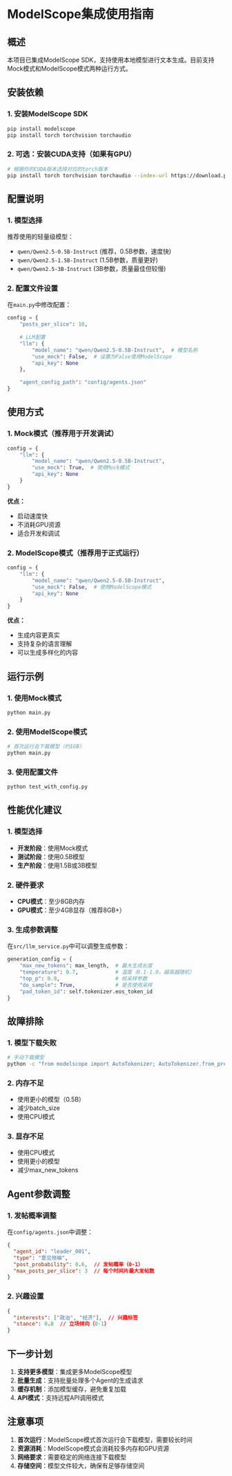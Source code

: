 # ModelScope集成使用指南

## 概述

本项目已集成ModelScope SDK，支持使用本地模型进行文本生成。目前支持Mock模式和ModelScope模式两种运行方式。

## 安装依赖

### 1. 安装ModelScope SDK

```bash
pip install modelscope
pip install torch torchvision torchaudio
```

### 2. 可选：安装CUDA支持（如果有GPU）

```bash
# 根据你的CUDA版本选择对应的torch版本
pip install torch torchvision torchaudio --index-url https://download.pytorch.org/whl/cu118
```

## 配置说明

### 1. 模型选择

推荐使用的轻量级模型：
- `qwen/Qwen2.5-0.5B-Instruct` (推荐，0.5B参数，速度快)
- `qwen/Qwen2.5-1.5B-Instruct` (1.5B参数，质量更好)
- `qwen/Qwen2.5-3B-Instruct` (3B参数，质量最佳但较慢)

### 2. 配置文件设置

在`main.py`中修改配置：

```python
config = {
    "posts_per_slice": 10,
    
    # LLM配置
    "llm": {
        "model_name": "qwen/Qwen2.5-0.5B-Instruct",  # 模型名称
        "use_mock": False,  # 设置为False使用ModelScope
        "api_key": None
    },
    
    "agent_config_path": "config/agents.json"
}
```

## 使用方式

### 1. Mock模式（推荐用于开发调试）

```python
config = {
    "llm": {
        "model_name": "qwen/Qwen2.5-0.5B-Instruct",
        "use_mock": True,  # 使用Mock模式
        "api_key": None
    }
}
```

**优点：**
- 启动速度快
- 不消耗GPU资源
- 适合开发和调试

### 2. ModelScope模式（推荐用于正式运行）

```python
config = {
    "llm": {
        "model_name": "qwen/Qwen2.5-0.5B-Instruct",
        "use_mock": False,  # 使用ModelScope模式
        "api_key": None
    }
}
```

**优点：**
- 生成内容更真实
- 支持复杂的语言理解
- 可以生成多样化的内容

## 运行示例

### 1. 使用Mock模式

```bash
python main.py
```

### 2. 使用ModelScope模式

```bash
# 首次运行会下载模型（约1GB）
python main.py
```

### 3. 使用配置文件

```bash
python test_with_config.py
```

## 性能优化建议

### 1. 模型选择
- **开发阶段**：使用Mock模式
- **测试阶段**：使用0.5B模型
- **生产阶段**：使用1.5B或3B模型

### 2. 硬件要求
- **CPU模式**：至少8GB内存
- **GPU模式**：至少4GB显存（推荐8GB+）

### 3. 生成参数调整

在`src/llm_service.py`中可以调整生成参数：

```python
generation_config = {
    "max_new_tokens": max_length,  # 最大生成长度
    "temperature": 0.7,            # 温度（0.1-1.0，越高越随机）
    "top_p": 0.9,                  # 核采样参数
    "do_sample": True,             # 是否使用采样
    "pad_token_id": self.tokenizer.eos_token_id
}
```

## 故障排除

### 1. 模型下载失败
```bash
# 手动下载模型
python -c "from modelscope import AutoTokenizer; AutoTokenizer.from_pretrained('qwen/Qwen2.5-0.5B-Instruct')"
```

### 2. 内存不足
- 使用更小的模型（0.5B）
- 减少batch_size
- 使用CPU模式

### 3. 显存不足
- 使用CPU模式
- 使用更小的模型
- 减少max_new_tokens

## Agent参数调整

### 1. 发帖概率调整

在`config/agents.json`中调整：

```json
{
  "agent_id": "leader_001",
  "type": "意见领袖",
  "post_probability": 0.6,  // 发帖概率（0-1）
  "max_posts_per_slice": 3  // 每个时间片最大发帖数
}
```

### 2. 兴趣设置

```json
{
  "interests": ["政治", "经济"],  // 兴趣标签
  "stance": 0.8  // 立场倾向（0-1）
}
```

## 下一步计划

1. **支持更多模型**：集成更多ModelScope模型
2. **批量生成**：支持批量处理多个Agent的生成请求
3. **缓存机制**：添加模型缓存，避免重复加载
4. **API模式**：支持远程API调用模式

## 注意事项

1. **首次运行**：ModelScope模式首次运行会下载模型，需要较长时间
2. **资源消耗**：ModelScope模式会消耗较多内存和GPU资源
3. **网络要求**：需要稳定的网络连接下载模型
4. **存储空间**：模型文件较大，确保有足够存储空间 